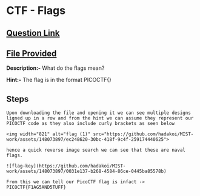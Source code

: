# CTF - Flags

## [Question Link](https://play.picoctf.org/practice/challenge/31?page=1&search=Flags)
## [File Provided](https://jupiter.challenges.picoctf.org/static/fbeb5f9040d62b18878d199cdda2d253/flag.png)

**Description:-**  What do the flags mean? <br>

**Hint:-**  The flag is in the format PICOCTF{} <br>

## Steps 


``` 
Upon downloading the file and opening it we can see multiple designs ligned up in a row and from the hint we can assume they represent our PICOCTF code as they also include curly brackets as seen below

<img width="821" alt="flag (1)" src="https://github.com/hadakoi/MIST-work/assets/148073897/ec248620-30bc-418f-9c4f-259174440625">

hence a quick reverse image search we can see that these are naval flags.

![flag-key](https://github.com/hadakoi/MIST-work/assets/148073897/0031e137-b268-4584-86ce-0445ba85578b)

From this we can tell our PicoCTF flag is infact -> PICOCTF{F1AG5AND5TUFF}

```
